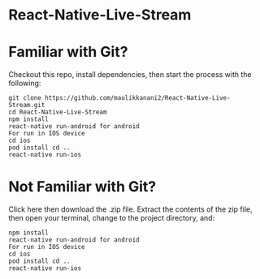 # React-Native-Live-Stream

# Familiar with Git?
Checkout this repo, install dependencies, then start the process with the following:
```
git clone https://github.com/maulikkanani2/React-Native-Live-Stream.git
cd React-Native-Live-Stream
npm install
react-native run-android for android
For run in IOS device
cd ios
pod install cd ..
react-native run-ios 
```
# Not Familiar with Git?
Click here then download the .zip file. Extract the contents of the zip file, then open your terminal, change to the project directory, and:
```
npm install
react-native run-android for android
For run in IOS device
cd ios
pod install cd ..
react-native run-ios 
```